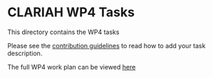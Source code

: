 # CLARIAH WP4 Tasks

This directory contains the WP4 tasks

Please see the [contribution guidelines](../CONTRIBUTING.md) to read how to add your task description.

The full WP4 work plan can be viewed [here](https://docs.google.com/spreadsheets/d/e/2PACX-1vRCuCmNHNTy8e5xstODFsiJtNWtTSZS3vf5gwhQpJrK4R6jWAjrKbY-VY1PL8cyxD0uJPgopF4SAGeX/pubhtml)
